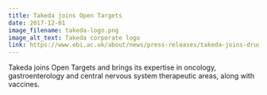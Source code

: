 ```yaml
---
title: Takeda joins Open Targets
date: 2017-12-01
image_filename: takeda-logo.png
image_alt_text: Takeda corporate logo
link: https://www.ebi.ac.uk/about/news/press-releases/takeda-joins-drug-target-discovery-initiative
---
```

Takeda joins Open Targets and brings its expertise in oncology, gastroenterology and central nervous system therapeutic areas, along with vaccines.